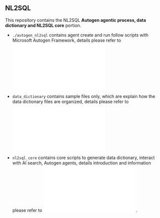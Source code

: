 ## NL2SQL

This repository contains the NL2SQL **Autogen agentic process, data dictionary and NL2SQL core** portion.

- `./autogen_nl2sql` contains agent create and run follow scripts with Microsoft Autogen Framework, details please refer to ![Agentic process readme](/NL2SQL/src/nl2sql/autogen_nl2sql/README.md "Agentic process")
 
- `data_dictionary` contains sample files only, which are explain how the data dictionary files are organized, details please refer to  ![Data Dictionary readme](./NL2SQL/src/nl2sql/data_dictionary/README.md "Data Dictionary")
  
- `nl2sql_core` contains core scripts to generate data dictionary, interact with AI search, Autogen agents, details introduction and information please refer to  ![NL2SQL Core readme](/NL2SQL/src/nl2sql/nl2sql_core/READMe.md "nl2sql core").
